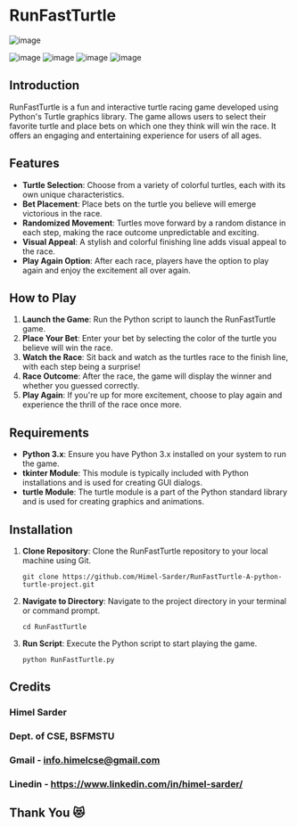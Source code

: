 # RunFastTurtle
![image](https://github.com/Himel-Sarder/RunFastTurtle-A-python-turtle-project/assets/143216886/62de010c-690a-4a33-a35e-fc85efab56e7)

![image](https://github.com/Himel-Sarder/RunFastTurtle-A-python-turtle-project/assets/143216886/d5f8d056-4a75-4968-8e3c-91120a8aa9a1)
![image](https://github.com/Himel-Sarder/RunFastTurtle-A-python-turtle-project/assets/143216886/27d35c8c-9640-4886-9cd2-999ac00ba0ce)
![image](https://github.com/Himel-Sarder/RunFastTurtle-A-python-turtle-project/assets/143216886/c3bdbc33-d0db-45a2-aa8b-cf531565e386)
![image](https://github.com/Himel-Sarder/RunFastTurtle-A-python-turtle-project/assets/143216886/47a299e1-b071-47d6-8276-dbd916cab173)

## Introduction
RunFastTurtle is a fun and interactive turtle racing game developed using Python's Turtle graphics library. The game allows users to select their favorite turtle and place bets on which one they think will win the race. It offers an engaging and entertaining experience for users of all ages.

## Features
- **Turtle Selection**: Choose from a variety of colorful turtles, each with its own unique characteristics.
- **Bet Placement**: Place bets on the turtle you believe will emerge victorious in the race.
- **Randomized Movement**: Turtles move forward by a random distance in each step, making the race outcome unpredictable and exciting.
- **Visual Appeal**: A stylish and colorful finishing line adds visual appeal to the race.
- **Play Again Option**: After each race, players have the option to play again and enjoy the excitement all over again.

## How to Play
1. **Launch the Game**: Run the Python script to launch the RunFastTurtle game.
2. **Place Your Bet**: Enter your bet by selecting the color of the turtle you believe will win the race.
3. **Watch the Race**: Sit back and watch as the turtles race to the finish line, with each step being a surprise!
4. **Race Outcome**: After the race, the game will display the winner and whether you guessed correctly.
5. **Play Again**: If you're up for more excitement, choose to play again and experience the thrill of the race once more.

## Requirements
- **Python 3.x**: Ensure you have Python 3.x installed on your system to run the game.
- **tkinter Module**: This module is typically included with Python installations and is used for creating GUI dialogs.
- **turtle Module**: The turtle module is a part of the Python standard library and is used for creating graphics and animations.

## Installation
1. **Clone Repository**: Clone the RunFastTurtle repository to your local machine using Git.
   ```
   git clone https://github.com/Himel-Sarder/RunFastTurtle-A-python-turtle-project.git
   ```
2. **Navigate to Directory**: Navigate to the project directory in your terminal or command prompt.
   ```
   cd RunFastTurtle
   ```
3. **Run Script**: Execute the Python script to start playing the game.
   ```
   python RunFastTurtle.py
   ```

## Credits
### Himel Sarder
### Dept. of CSE, BSFMSTU
### Gmail - info.himelcse@gmail.com
### Linedin - https://www.linkedin.com/in/himel-sarder/

## Thank You 😻
